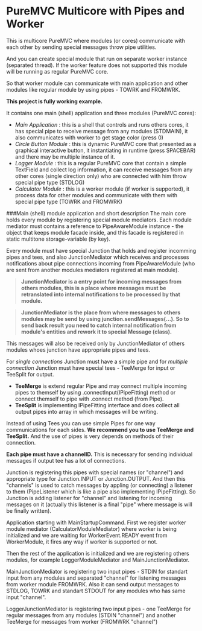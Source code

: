 # PureMVC Multicore with Pipes and Worker

This is multicore PureMVC where modules (or cores) communicate with each other by sending special messages throw pipe utilities. 

And you can create special module that run on separate worker instance (separated thread). If the worker feature does not supported this module will be running as regular PureMVC core. 

So that worker module can communicate with main application and other modules like regular module by using pipes - TOWRK and FROMWRK.

**This project is fully working example.**

It contains one main (shell) application and three modules (PureMVC cores):
- *Main Application* : this is a shell that controls and runs others cores, it has special pipe to receive message from any modules (STDMAIN), it also communicates with worker to get stage color (press 0) 
- *Circle Button Module* : this is dynamic PureMVC core that presented as a graphical interactive button, it instantiating in runtime (press SPACEBAR) and there may be multiple instance of it.
- *Logger Module* : this is a regular PureMVC core that contain a simple TextField and collect log information, it can receive messages from any other cores (single direction only) who are connected with him throw special pipe type (STDLOG)
- *Calculator Module* : this is a worker module (if worker is supported), it process data for other modules and communicate with them with special pipe type (TOWRK and FROMWRK)

###Main (shell) module application and short description
The main core holds every module by registering special module mediators. Each module mediator must contains a reference to PipeAwareModule instance - the object that keeps module facade inside, and this facade is registered in static multitone storage-variable (by key). 

Every module must have special Junction that holds and register incomming pipes and tees, and also JunctionMediator which receives and processes notifications about pipe connections incoming from PipeAwareModule (who are sent from another modules mediators registered at main module). 
> **JunctionMediator is a entry point for incoming messages from others modules, this is a place where messages must be retranslated into internal notifications to be processed by that module.**

> **JunctionMediator is the place from where messages to others modules may be send by using junction.sendMessages(...). So to send back result you need to catch internal notification from module's entities and rework it to special Message (class).**

This messages will also be received only by JunctionMediator of others modules whoes junction have appropriate pipes and tees. 

For *single connections* Junction must have a simple pipe and for *multiple connection* Junction must have special tees - TeeMerge for input or TeeSplit for output.
- **TeeMerge** is extend regular Pipe and may connect multiple incoming pipes to themself by using .connectInput(IPipeFitting) method or connect themself to pipe with .connect method (from Pipe).
- **TeeSplit** is implementing IPipeFitting interface and does collect all output pipes into array in which messages will be writing. 

Instead of using Tees you can use simple Pipes for one way communications for each sides. **We recommend you to use TeeMerge and TeeSplit.** And the use of pipes is very depends on methods of their connection. 

**Each pipe must have a channelID.** This is necessary for sending individual messages if output tee has a lot of connections.

Junction is registering this pipes with special names (or "channel") and appropriate type for Junction.INPUT or Junction.OUTPUT. And then this "channels" is used to catch messages by appling (or connecting) a listener to them (PipeListener which is like a pipe also implementing IPipeFitting). So Junction is adding listener for "channel" and listening for incoming messages on it (actually this listener is a final "pipe" where message is will be finally written).

Application starting with MainStartupCommand. First we register worker module mediator (CalculatorModuleMediator) where worker is being initialized and we are waiting for WorkerEvent.READY event from WorkerModule, it fires any way if worker is supported or not. 

Then the rest of the application is initialized and we are registering others modules, for example LoggerModuleMediator and MainJunctionMediator.

MainJunctionMediator is registering two input pipes - STDIN for standart input from any modules and separated "channel" for listening messages from worker module FROMWRK. Also it can send output messages to STDLOG, TOWRK and standart STDOUT for any modules who has same input "channel".

LoggerJunctionMediator is registering two input pipes - one TeeMerge for regular messages from any modules (STDIN "channel") and another TeeMerge for messages from worker (FROMWRK "channel")

